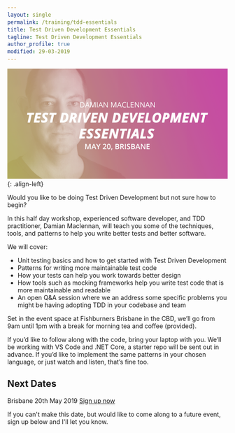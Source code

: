 ```yaml
---
layout: single
permalink: /training/tdd-essentials
title: Test Driven Development Essentials
tagline: Test Driven Development Essentials
author_profile: true
modified: 29-03-2019
---
```



![image-center](/assets/images/tdd-essentials-cover-sm.png){: .align-left}

Would you like to be doing Test Driven Development but not sure how to begin?

In this half day workshop, experienced software developer, and TDD practitioner, Damian Maclennan, will teach you some of the techniques, tools, and patterns to help you write better tests and better software.

We will cover:
* Unit testing basics and how to get started with Test Driven Development
* Patterns for writing more maintainable test code
* How your tests can help you work towards better design
* How tools such as mocking frameworks help you write test code that is more maintainable and readable
* An open Q&A session where we an address some specific problems you might be having adopting TDD in your codebase and team

Set in the event space at Fishburners Brisbane in the CBD, we’ll go from 9am until 1pm with a break for morning tea and coffee (provided). 

If you’d like to follow along with the code, bring your laptop with you. We’ll be working with VS Code and .NET Core, a starter repo will be sent out in advance. If you’d like to implement the same patterns in your chosen language, or just watch and listen, that’s fine too.

## Next Dates
Brisbane 20th May 2019
[Sign up now](https://www.eventbrite.com/e/tdd-essentials-tickets-59809495812)

If you can't make this date, but would like to come along to a future event, sign up below and I'll let you know.

<div class="createsend-button" style="height:27px;display:inline-block;" data-listid="t/B9/6E4/DB9/9E11336FB148A8B5">
</div><script type="text/javascript">(function () { var e = document.createElement('script'); e.type = 'text/javascript'; e.async = true; e.src = ('https:' == document.location.protocol ? 'https' : 'http') + '://btn.createsend1.com/js/sb.min.js?v=3'; e.className = 'createsend-script'; var s = document.getElementsByTagName('script')[0]; s.parentNode.insertBefore(e, s); })();</script>